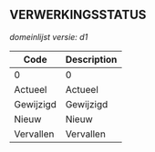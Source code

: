 ## VERWERKINGSSTATUS

*domeinlijst versie: d1* 

 |Code |Description	|
|	---	|	---	|
| 0 | 0 |
| Actueel | Actueel |
| Gewijzigd | Gewijzigd |
| Nieuw | Nieuw |
| Vervallen | Vervallen |
